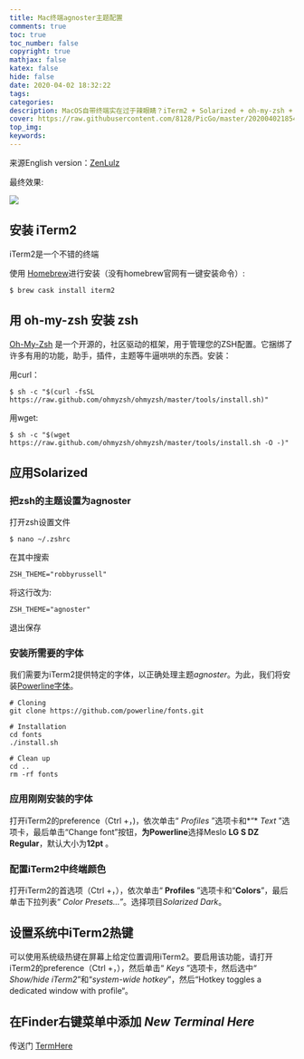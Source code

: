 ```yaml
---
title: Mac终端agnoster主题配置
comments: true
toc: true
toc_number: false
copyright: true
mathjax: false
katex: false
hide: false
date: 2020-04-02 18:32:22
tags:
categories:
description: MacOS自带终端实在过于辣眼睛？iTerm2 + Solarized + oh-my-zsh + agnoster 洗眼！
cover: https://raw.githubusercontent.com/8128/PicGo/master/20200402185427.png
top_img:
keywords:
---
```


来源English version：[ZenLulz](https://gist.github.com/ZenLulz/c812f70fc86ebdbb189d9fb82f98197e)

最终效果:

![](https://raw.githubusercontent.com/8128/PicGo/master/20200402183141.png)

## 安装 iTerm2

iTerm2是一个不错的终端

使用 [Homebrew](https://brew.sh/)进行安装（没有homebrew官网有一键安装命令）:

```shell
$ brew cask install iterm2
```

## 用 oh-my-zsh 安装 zsh 

[Oh-My-Zsh](http://ohmyz.sh/) 是一个开源的，社区驱动的框架，用于管理您的ZSH配置。它捆绑了许多有用的功能，助手，插件，主题等牛逼哄哄的东西。安装：

用curl：

```shell
$ sh -c "$(curl -fsSL https://raw.github.com/ohmyzsh/ohmyzsh/master/tools/install.sh)"
```

用wget:

```shell
$ sh -c "$(wget https://raw.github.com/ohmyzsh/ohmyzsh/master/tools/install.sh -O -)"
```

## 应用Solarized

### 把zsh的主题设置为agnoster

打开zsh设置文件

```shell
$ nano ~/.zshrc
```

在其中搜索

```
ZSH_THEME="robbyrussell"
```

将这行改为:

```
ZSH_THEME="agnoster"
```

退出保存

### 安装所需要的字体

我们需要为iTerm2提供特定的字体，以正确处理主题*agnoster*。为此，我们将安装[Powerline字体](https://github.com/powerline/fonts)。

```shell
# Cloning
git clone https://github.com/powerline/fonts.git

# Installation
cd fonts
./install.sh

# Clean up
cd ..
rm -rf fonts
```

### 应用刚刚安装的字体

打开iTerm2的preference（Ctrl +，)，依次单击“ *Profiles* ”选项卡和*“* *Text* ”选项卡，最后单击“Change font”按钮，**为Powerline**选择Meslo **LG S DZ Regular**，默认大小为**12pt** 。

### 配置iTerm2中终端颜色

打开iTerm2的首选项（Ctrl +，），依次单击“ **Profiles** ”选项卡和“**Colors**”，最后单击下拉列表“ *Color Presets...”*。选择项目*Solarized Dark*。

## 设置系统中iTerm2热键

可以使用系统级热键在屏幕上给定位置调用iTerm2。要启用该功能，请打开iTerm2的preference（Ctrl +，），然后单击“ *Keys* ”选项卡，然后选中“ *Show/hide iTerm2*”和“*system-wide hotkey*”，然后“Hotkey toggles a dedicated window with profile“。

## 在Finder右键菜单中添加 *New Terminal Here*

传送门 [TermHere](https://hbang.ws/apps/termhere/)